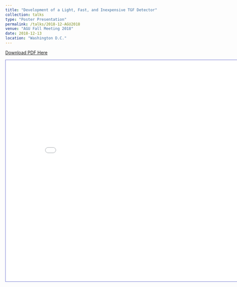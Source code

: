 ```yaml
---
title: "Development of a Light, Fast, and Inexpensive TGF Detector"
collection: talks
type: "Poster Presentation"
permalink: /talks/2018-12-AGU2018
venue: "AGU Fall Meeting 2018"
date: 2018-12-13
location: "Washington D.C."
---
```


<a href="../files/AGUPoster2018.pdf" target="_blank">Download PDF Here</a>

<iframe id="fred" style="border:1px solid #666CCC" title="PDF in an i-Frame" src="../files/AGUPoster2018.pdf" frameborder="1" scrolling="auto" height="700" width="850" ></iframe>


